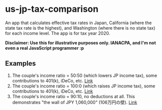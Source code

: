 # us-jp-tax-comparison
An app that calculates effective tax rates in Japan, California (where the state tax rate is the highest), and Washington (where there is no state tax) for each income level. The app is for tax year 2020.

**Disclaimer: Use this for illustrative purposes only. IANACPA, and I'm not even a real JavaScript programmer :p**

## Examples

1. The couple's income ratio = 50:50 (which lowers JP income tax), some contributions to 401(k), iDeCo, etc. [Link](https://yusukes.github.io/us-jp-tax-comparison/#/?calc=true)
1. The couple's income ratio = 100:0 (which raises JP income tax), some contributions to 401(k), iDeCo, etc. [Link](https://yusukes.github.io/us-jp-tax-comparison/#/?incomeRatio=100&calc=true)
1. The couple's income ratio = 90:10, no deductions at all. This demonstrates "the wall of JPY 1,060,000" (106万円の壁). [Link](https://yusukes.github.io/us-jp-tax-comparison/#/?minIncome=10000000&maxIncome=20000000&usSingleDeductions=0&usSingleDeductionsFSA=0&usSingleDeductionsHSA=0&usJointDeductions=0&usJointDeductionsFSA=0&usJointDeductionsHSA=0&jpSingleDeductions=0&jpDualDeductions1=0&incomeRatio=90&steps=0&calc=true)

